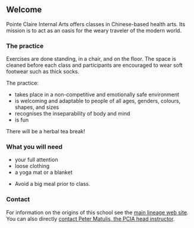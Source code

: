 ## Welcome

Pointe Claire Internal Arts offers classes in Chinese-based health arts. Its mission is to act as an oasis for the weary traveler of the modern world. 

### The practice

Exercises are done standing, in a chair, and on the floor. The space is cleaned before each class and participants are encouraged to wear soft footwear such as thick socks.

The practice:

- takes place in a non-competitive and emotionally safe environment
- is welcoming and adaptable to people of all ages, genders, colours, shapes, and sizes
- recognises the inseparability of body and mind
- is fun

There will be a herbal tea break!

### What you will need

- your full attention
- loose clothing
- a yoga mat or a blanket 

* Avoid a big meal prior to class.

### Contact

For information on the origins of this school see the [main lineage web site](https://taichinuances.com/). You can also directly [contact Peter Matulis, the PCIA head instructor](mailto:pmatulis@gmail.com).
